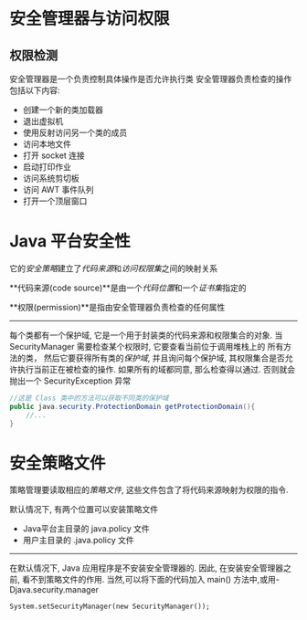 # 安全管理器与访问权限
## 权限检测
安全管理器是一个负责控制具体操作是否允许执行类
安全管理器负责检查的操作包括以下内容:
* 创建一个新的类加载器
* 退出虚拟机
* 使用反射访问另一个类的成员
* 访问本地文件
* 打开 socket 连接
* 启动打印作业
* 访问系统剪切板
* 访问 AWT 事件队列
* 打开一个顶层窗口

# Java 平台安全性

它的*安全策略*建立了*代码来源*和*访问权限集*之间的映射关系

**代码来源(code source)**是由一个*代码位置*和一个*证书集*指定的

**权限(permission)**是指由安全管理器负责检查的任何属性

---
每个类都有一个保护域, 它是一个用于封装类的代码来源和权限集合的对象.
当 SecurityManager 需要检查某个权限时, 它要查看当前位于调用堆栈上的
所有方法的类， 然后它要获得所有类的*保护域*, 并且询问每个保护域, 
其权限集合是否允许执行当前正在被检查的操作. 如果所有的域都同意, 
那么检查得以通过. 否则就会抛出一个 SecurityException 异常

```java
//这是 Class 类中的方法可以获取不同类的保护域
public java.security.ProtectionDomain getProtectionDomain(){
    //...
}
```

# 安全策略文件
策略管理要读取相应的*策略文件*, 这些文件包含了将代码来源映射为权限的指令.

默认情况下, 有两个位置可以安装策略文件
* Java平台主目录的 java.policy 文件
* 用户主目录的 .java.policy 文件
--------
在默认情况下, Java 应用程序是不安装安全管理器的. 因此, 在安装安全管理器之前,
看不到策略文件的作用. 当然,可以将下面的代码加入 main() 方法中,或用-Djava.security.manager
```
System.setSecurityManager(new SecurityManager());
```


